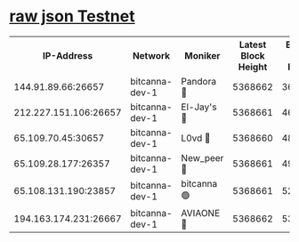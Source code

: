 [raw json Testnet](https://rpc-check.bcat.stavr.tech/bcat/rpc-bcat-result.json)
=


<table><tr><th>IP-Address</th><th>Network</th><th>Moniker</th><th>Latest Block Height</th><th>Earliest Block Height</th><th>Catching Up</th><th>Voting Power</th><th>Scan Time</th></tr><tr><td>144.91.89.66:26657</td><td>bitcanna-dev-1</td><td>Pandora 🔴</td><td>5368662</td><td>3675711</td><td>False</td><td>2091772</td><td>2023-12-05T14:29:08.188070989UTC</td></tr><tr><td>212.227.151.106:26657</td><td>bitcanna-dev-1</td><td>El-Jay's 🔴</td><td>5368661</td><td>4670391</td><td>False</td><td>2240570</td><td>2023-12-05T14:29:05.001105368UTC</td></tr><tr><td>65.109.70.45:30657</td><td>bitcanna-dev-1</td><td>L0vd 🔴</td><td>5368660</td><td>4828155</td><td>False</td><td>7920</td><td>2023-12-05T14:28:58.521219101UTC</td></tr><tr><td>65.109.28.177:26357</td><td>bitcanna-dev-1</td><td>New_peer 🔴</td><td>5368661</td><td>4952911</td><td>False</td><td>2237067</td><td>2023-12-05T14:29:05.429894455UTC</td></tr><tr><td>65.108.131.190:23857</td><td>bitcanna-dev-1</td><td>bitcanna 🟢</td><td>5368661</td><td>5268661</td><td>False</td><td>0</td><td>2023-12-05T14:29:05.813283205UTC</td></tr><tr><td>194.163.174.231:26667</td><td>bitcanna-dev-1</td><td>AVIAONE 🔴</td><td>5368662</td><td>5359001</td><td>False</td><td>1949865</td><td>2023-12-05T14:29:10.539459265UTC</td></tr></table>